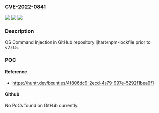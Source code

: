 ### [CVE-2022-0841](https://cve.mitre.org/cgi-bin/cvename.cgi?name=CVE-2022-0841)
![](https://img.shields.io/static/v1?label=Product&message=ljharb%2Fnpm-lockfile&color=blue)
![](https://img.shields.io/static/v1?label=Version&message=%3C%20v2.0.5%20&color=brighgreen)
![](https://img.shields.io/static/v1?label=Vulnerability&message=CWE-78%20Improper%20Neutralization%20of%20Special%20Elements%20used%20in%20an%20OS%20Command&color=brighgreen)

### Description

OS Command Injection in GitHub repository ljharb/npm-lockfile prior to v2.0.5.

### POC

#### Reference
- https://huntr.dev/bounties/4f806dc9-2ecd-4e79-997e-5292f1bea9f1

#### Github
No PoCs found on GitHub currently.

